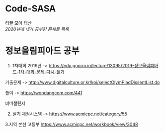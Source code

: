 # Code-SASA
티끌 모아 태산\
*2020년에 내가 공부한 문제들 목록*

# 정보올림피아드 공부
1. 1차대회
2019년 -> https://edu.goorm.io/lecture/13095/2019-정보올림피아드-1차-대회-문제-다시-풀기

기출문제 -> http://www.digitalculture.or.kr/koi/selectOlymPiadDissentList.do

풀이 -> https://wondangcom.com/441 

비버챌린지

2. 실기
채점시스템 -> https://www.acmicpc.net/category/55 

3.지역 본선 고등부
https://www.acmicpc.net/workbook/view/3048
